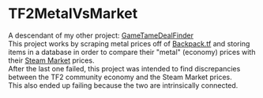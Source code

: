 # TF2MetalVsMarket
A descendant of my other project: [GameTameDealFinder](https://github.com/srithon/GameTameDealFinder)  
This project works by scraping metal prices off of [Backpack.tf](https://backpack.tf/) and storing items in a database in order to compare their "metal" (economy) prices with their [Steam Market](https://steamcommunity.com/market/search?appid=440) prices.  
After the last one failed, this project was intended to find discrepancies between the TF2 community economy and the Steam Market prices.  
This also ended up failing because the two are intrinsically connected.  

